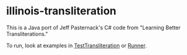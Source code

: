 # illinois-transliteration

This is a Java port of Jeff Pasternack's C# code from "Learning Better Transliterations."

To run, look at examples in [TestTransliteration](src/main/test/edu/illinois/cs/cogcomp/transliteration/TestTransliteration.java)
or [Runner](src/main/java/edu/illinois/cs/cogcomp/transliteration/Runner.java).
